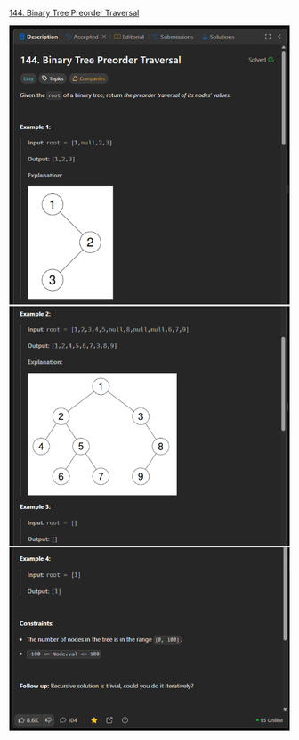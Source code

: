 [144. Binary Tree Preorder Traversal](https://leetcode.com/problems/binary-tree-preorder-traversal/description/)

![Image 1](./images/image.png)
![Image 2](./images/image%20copy.png)
![Image 3](./images/image%20copy%202.png)
<!-- ![Image 4](./images/image%20copy%203.png) -->
<!-- ![Image 5](./images/image%20copy%204.png) -->

